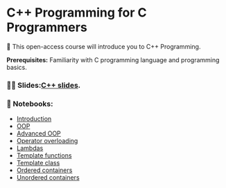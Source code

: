 # C++ Programming for C Programmers

👋 This open-access course will introduce you to C++ Programming.

**Prerequisites:** Familiarity with C programming language and programming basics.

### 👩‍🏫 Slides:[C++ slides](https://www.ms.sapientia.ro/~manyi/teaching/c++/CPP_v1.2.pdf).

### 🔗 Notebooks:
- [Introduction](https://colab.research.google.com/drive/1AMXojMbwT_97-Byd_2ALq1Gg3lUQbtBP?usp=sharing)
- [OOP](https://colab.research.google.com/drive/1cFi0wROx7m6sQsloGoO6rZgdXTha9I8R?usp=sharing)
- [Advanced OOP](https://colab.research.google.com/drive/12BoUlRhQp1Cqm5LWyFIPBkbrXg0MZfCC?usp=sharing)
- [Operator overloading](https://colab.research.google.com/drive/1DEDD0N_Op9VpGCcxsl85tqXV-tguw6C4?usp=sharing)
- [Lambdas](https://colab.research.google.com/drive/1Tjf88FZWcNV48iAamvFHRTn1f_mMFW9N?usp=sharing)
- [Template functions](https://colab.research.google.com/drive/15AztsbFVxRUFcbvzywndMGmahwLph5RS?usp=sharing)
- [Template class](https://colab.research.google.com/drive/1CfFOJYxEyrGXTlwJUfNOLC6A-2Fp3gk-?usp=sharing)
- [Ordered containers](https://colab.research.google.com/drive/1SE9frU8TKsGVfjnUfQCFQEChbQp_vu1Z?usp=sharing)
- [Unordered containers](https://colab.research.google.com/drive/1lchu4hA3h3GoAjo1Zekafjtm0gMjObyC?usp=sharing)

